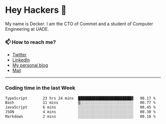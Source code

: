 # Hey Hackers 👋

My name is Decker. I am the CTO of Commet and a student of Computer Engineering at UADE.

### 📫 How to reach me?
- [Twitter](https://x.com/0xDecker) 
- [LinkedIn](https://www.linkedin.com/in/decker-urbano/) 
- [My personal blog](http://decker.sh) 
- [Mail](mailto:me@decker.sh)

---

### Coding time in the last Week

<!--START_SECTION:waka-->

```txt
TypeScript       23 hrs 24 mins  ████████████████████████▓   98.17 %
Bash             11 mins         ▒░░░░░░░░░░░░░░░░░░░░░░░░   00.77 %
JavaScript       6 mins          ░░░░░░░░░░░░░░░░░░░░░░░░░   00.45 %
JSON             4 mins          ░░░░░░░░░░░░░░░░░░░░░░░░░   00.30 %
Markdown         2 mins          ░░░░░░░░░░░░░░░░░░░░░░░░░   00.16 %
```

<!--END_SECTION:waka-->
